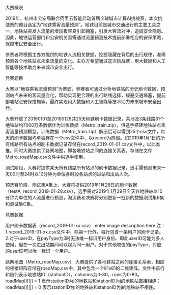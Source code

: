 大赛概况

2019年，杭州市公安局联合阿里云智能启动首届全球城市计算AI挑战赛，本次挑战赛的题目选定为“地铁乘客流量预测”。地铁目前是城市交通出行的主要工具之一，地铁站突发人流量的增加极容易引起拥塞，引发大客流对冲，造成安全隐患。因此，地铁运营部门和公安机关亟需通过流量预测技术提前部署相应的安保策略，保障市民安全出行。

参赛者将根据主办方提供的地铁人流相关数据，挖掘隐藏在背后的出行规律，准确预测各个地铁站点未来流量的变化。主办方希望通过这次挑战赛，用大数据和人工智能等技术助力未来城市安全出行。

竞赛题目

大赛以“地铁乘客流量预测”为赛题，参赛者可通过分析地铁站的历史刷卡数据，预测站点未来的客流量变化，帮助实现更合理的出行路线选择，规避交通堵塞，提前部署站点安保措施等，最终实现用大数据和人工智能等技术助力未来城市安全出行。

大赛开放了20190101至20190125共25天地铁刷卡数据记录，共涉及3条线路81个地铁站约7000万条数据作为训练数据（Metro_train.zip），供选手搭建地铁站点乘客流量预测模型。训练数据（Metro_train.zip）解压后可以得到25个csv文件，每天的刷卡数据均单独存在一个csv文件中，以record为前缀。如2019年1月1日的所有线路所有站点的刷卡数据记录存储在record_2019-01-01.csv文件中，以此类推。同时大赛提供了路网地图，即各地铁站之间的连接关系表，存储在文件Metro_roadMap.csv文件中供选手使用。

测试阶段，大赛将提供某天所有线路所有站点的刷卡数据记录，选手需预测未来一天00时至24时以10分钟为单位各时段各站点的进站和出站人次。

预选赛阶段，测试集A集上，大赛将提供2019年1月28日的刷卡数据（testA_record_2019-01-28.csv），选手需对2019年1月29日全天各地铁站以10分钟为单位的人流量进行预测，淘汰赛和决赛将分别更新一批新的数据测试集B集和测试集C集。

竞赛数据

用户刷卡数据表（record_2019-01-xx.csv）
enter image description here
注：
1.record_2019-01-xx.csv文件中，除第一行外，每行包含一条用户的刷卡记录。
2.对于userID，在payType为3时无法唯一标识用户身份。即此userID可能为多人使用，但在一次进出站期间可以视为同一用户。对于其他取值的payType，对应的userID可以唯一标识一个用户。

路网地图（Metro_roadMap.csv）
大赛提供了各地铁站之间的连接关系表，相应的领接矩阵存储在roadMap.csv中，其中包含一个81x81的二维矩阵。文件中首行和首列表示地铁站ID（stationID），columns为0-80，rows为0-80。
roadMap[i][j] = 1 表示stationID为i的地铁站和stationID为j的地铁站直接相连；
roadMap[i][j] = 0 表示stationID为i的地铁站和stationID为j的地铁站不相连。
